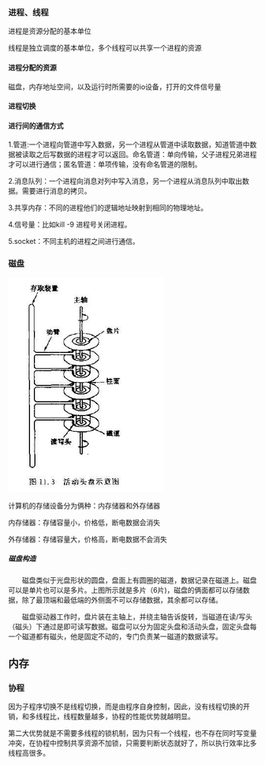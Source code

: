 

### 进程、线程

进程是资源分配的基本单位

线程是独立调度的基本单位，多个线程可以共享一个进程的资源



#### 进程分配的资源

磁盘，内存地址空间，以及运行时所需要的io设备，打开的文件信号量



#### 进程切换







#### 进行间的通信方式

1.管道:一个进程向管道中写入数据，另一个进程从管道中读取数据，知道管道中数据被读取之后写数据的进程才可以返回。命名管道：单向传输，父子进程兄弟进程才可以进行通信；匿名管道：单项传输，没有命名管道的限制。

2.消息队列：一个进程向消息对列中写入消息，另一个进程从消息队列中取出数据。需要进行消息的拷贝。

3.共享内存：不同的进程他们的逻辑地址映射到相同的物理地址。

4.信号量：比如kill -9 进程号关闭进程。

5.socket：不同主机的进程之间进行通信。



### 磁盘

![image-20201021204431579](./img/image-20201021204431579.png)

计算机的存储设备分为俩种：内存储器和外存储器

内存储器：存储容量小，价格低，断电数据会消失

外存储器：存储容量大，价格高，断电数据不会消失

##### 磁盘构造

　　磁盘类似于光盘形状的圆盘，盘面上有圆圈的磁道，数据记录在磁道上。磁盘可以是单片也可以是多片。上图所示就是多片（6片)，磁盘的俩面都可以存储数据，除了最顶端和最低端的外侧面不可以存储数据，其余都可以存储。

　　磁盘驱动器工作时，盘片装在主轴上，并绕主轴告诉旋转，当磁道在读/写头（磁头）下通过是即可读写数据。磁盘可以分为固定头盘和活动头盘，固定头盘每一个磁道都有磁头，他是固定不动的，专门负责某一磁道的数据读写。





## 内存

### 协程

因为子程序切换不是线程切换，而是由程序自身控制，因此，没有线程切换的开销，和多线程比，线程数量越多，协程的性能优势就越明显。

第二大优势就是不需要多线程的锁机制，因为只有一个线程，也不存在同时写变量冲突，在协程中控制共享资源不加锁，只需要判断状态就好了，所以执行效率比多线程高很多。